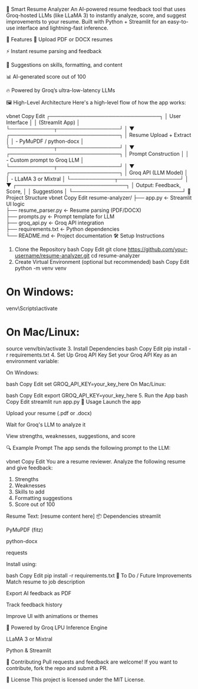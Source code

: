 🧠 Smart Resume Analyzer
An AI-powered resume feedback tool that uses Groq-hosted LLMs (like LLaMA 3) to instantly analyze, score, and suggest improvements to your resume. Built with Python + Streamlit for an easy-to-use interface and lightning-fast inference.

🌟 Features
📄 Upload PDF or DOCX resumes

⚡ Instant resume parsing and feedback

🧠 Suggestions on skills, formatting, and content

📊 AI-generated score out of 100

🔥 Powered by Groq’s ultra-low-latency LLMs

🖼️ High-Level Architecture
Here's a high-level flow of how the app works:

vbnet
Copy
Edit
              ┌──────────────────────────────┐
              │        User Interface         │
              │       (Streamlit App)         │
              └────────────┬─────────────────┘
                           │
                           ▼
              ┌──────────────────────────────┐
              │   Resume Upload + Extract    │
              │ - PyMuPDF / python-docx       │
              └────────────┬─────────────────┘
                           │
                           ▼
              ┌──────────────────────────────┐
              │      Prompt Construction     │
              │ - Custom prompt to Groq LLM  │
              └────────────┬─────────────────┘
                           │
                           ▼
              ┌──────────────────────────────┐
              │     Groq API (LLM Model)     │
              │ - LLaMA 3 or Mixtral         │
              └────────────┬─────────────────┘
                           │
                           ▼
              ┌──────────────────────────────┐
              │  Output: Feedback, Score,    │
              │  Suggestions                 │
              └──────────────────────────────┘
📂 Project Structure
vbnet
Copy
Edit
resume-analyzer/
├── app.py                  ← Streamlit UI logic  
├── resume_parser.py        ← Resume parsing (PDF/DOCX)  
├── prompts.py              ← Prompt template for LLM  
├── groq_api.py             ← Groq API integration  
├── requirements.txt        ← Python dependencies  
└── README.md               ← Project documentation
🛠️ Setup Instructions
1. Clone the Repository
bash
Copy
Edit
git clone https://github.com/your-username/resume-analyzer.git
cd resume-analyzer
2. Create Virtual Environment (optional but recommended)
bash
Copy
Edit
python -m venv venv
# On Windows:
venv\Scripts\activate
# On Mac/Linux:
source venv/bin/activate
3. Install Dependencies
bash
Copy
Edit
pip install -r requirements.txt
4. Set Up Groq API Key
Set your Groq API Key as an environment variable:

On Windows:

bash
Copy
Edit
set GROQ_API_KEY=your_key_here
On Mac/Linux:

bash
Copy
Edit
export GROQ_API_KEY=your_key_here
5. Run the App
bash
Copy
Edit
streamlit run app.py
🚀 Usage
Launch the app

Upload your resume (.pdf or .docx)

Wait for Groq's LLM to analyze it

View strengths, weaknesses, suggestions, and score

🔍 Example Prompt
The app sends the following prompt to the LLM:

vbnet
Copy
Edit
You are a resume reviewer. Analyze the following resume and give feedback:
1. Strengths  
2. Weaknesses  
3. Skills to add  
4. Formatting suggestions  
5. Score out of 100

Resume Text:
[resume content here]
📦 Dependencies
streamlit

PyMuPDF (fitz)

python-docx

requests

Install using:

bash
Copy
Edit
pip install -r requirements.txt
📌 To Do / Future Improvements
Match resume to job description

Export AI feedback as PDF

Track feedback history

Improve UI with animations or themes

🧠 Powered by
Groq LPU Inference Engine

LLaMA 3 or Mixtral

Python & Streamlit

🤝 Contributing
Pull requests and feedback are welcome!
If you want to contribute, fork the repo and submit a PR.

📄 License
This project is licensed under the MIT License.